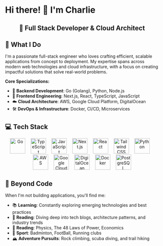# Hi there! 👋 I'm Charlie

<div align="center">
  <h2>🚀 Full Stack Developer & Cloud Architect</h2>
</div>

## 🎯 What I Do

I'm a passionate full-stack engineer who loves crafting efficient, scalable applications from concept to deployment. My expertise spans across modern web technologies and cloud infrastructure, with a focus on creating impactful solutions that solve real-world problems.

**Core Specializations:**
- 🔧 **Backend Development**: Go (Golang), Python, Node.js
- 🎨 **Frontend Engineering**: Next.js, React, TypeScript, JavaScript
- ☁️ **Cloud Architecture**: AWS, Google Cloud Platform, DigitalOcean
- 🛠️ **DevOps & Infrastructure**: Docker, CI/CD, Microservices



## 💻 Tech Stack

<div align="center">
  <img src="https://cdn.jsdelivr.net/gh/devicons/devicon/icons/go/go-original.svg" height="50" alt="Go" title="Go"/>
  <img width="10" />
  <img src="https://cdn.jsdelivr.net/gh/devicons/devicon/icons/typescript/typescript-original.svg" height="50" alt="TypeScript" title="TypeScript"/>
  <img width="10" />
  <img src="https://cdn.jsdelivr.net/gh/devicons/devicon/icons/javascript/javascript-original.svg" height="50" alt="JavaScript" title="JavaScript"/>
  <img width="10" />
  <img src="https://cdn.jsdelivr.net/gh/devicons/devicon/icons/nextjs/nextjs-original.svg" height="50" alt="Next.js" title="Next.js"/>
  <img width="10" />
  <img src="https://cdn.jsdelivr.net/gh/devicons/devicon/icons/react/react-original.svg" height="50" alt="React" title="React"/>
  <img width="10" />
  <img src="https://skillicons.dev/icons?i=tailwind" height="50" alt="Tailwind CSS" title="Tailwind CSS"/>
  <img width="10" />
  <img src="https://cdn.jsdelivr.net/gh/devicons/devicon/icons/python/python-original.svg" height="50" alt="Python" title="Python"/>
  <img width="10" />
  <img src="https://skillicons.dev/icons?i=aws" height="50" alt="AWS" title="AWS"/>
  <img width="10" />
  <img src="https://cdn.jsdelivr.net/gh/devicons/devicon/icons/googlecloud/googlecloud-original.svg" height="50" alt="Google Cloud" title="Google Cloud"/>
  <img width="10" />
  <img src="https://cdn.jsdelivr.net/gh/devicons/devicon/icons/digitalocean/digitalocean-original.svg" height="50" alt="DigitalOcean" title="DigitalOcean"/>
  <img width="10" />
  <img src="https://cdn.jsdelivr.net/gh/devicons/devicon/icons/docker/docker-original.svg" height="50" alt="Docker" title="Docker"/>
  <img width="10" />
  <img src="https://cdn.jsdelivr.net/gh/devicons/devicon/icons/postgresql/postgresql-original.svg" height="50" alt="PostgreSQL" title="PostgreSQL"/>
</div>



## 🌟 Beyond Code

When I'm not building applications, you'll find me:
- 📚 **Learning**: Constantly exploring emerging technologies and best practices
- 📖 **Reading**: Diving deep into tech blogs, architecture patterns, and industry trends
- 📖 **Reading**: Physics, The 48 Laws of Power, Economics 
- 🤝 **Sport**: Badminton, FootBall, Running clubs
- 🏔️ **Adventure Pursuits**: Rock climbing, scuba diving, and trail hiking
